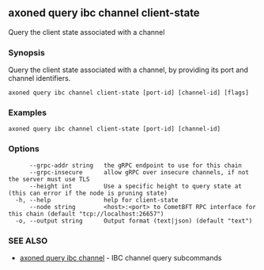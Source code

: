 ## axoned query ibc channel client-state

Query the client state associated with a channel

### Synopsis

Query the client state associated with a channel, by providing its port and channel identifiers.

```
axoned query ibc channel client-state [port-id] [channel-id] [flags]
```

### Examples

```
axoned query ibc channel client-state [port-id] [channel-id]
```

### Options

```
      --grpc-addr string   the gRPC endpoint to use for this chain
      --grpc-insecure      allow gRPC over insecure channels, if not the server must use TLS
      --height int         Use a specific height to query state at (this can error if the node is pruning state)
  -h, --help               help for client-state
      --node string        <host>:<port> to CometBFT RPC interface for this chain (default "tcp://localhost:26657")
  -o, --output string      Output format (text|json) (default "text")
```

### SEE ALSO

* [axoned query ibc channel](axoned_query_ibc_channel.md)	 - IBC channel query subcommands

